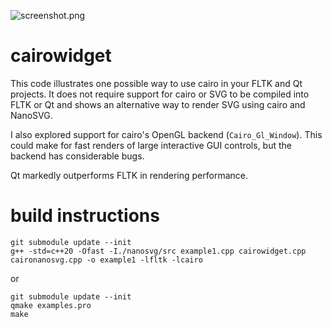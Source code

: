 ![screenshot.png](screenshot.png?raw=true)
# cairowidget
This code illustrates one possible way to use cairo in your FLTK and Qt projects. It does not require support for cairo or SVG to be compiled into FLTK or Qt and shows an alternative way to render SVG using cairo and NanoSVG.

I also explored support for cairo's OpenGL backend (`Cairo_Gl_Window`). This could make for fast renders of large interactive GUI controls, but the backend has considerable bugs.

Qt markedly outperforms FLTK in rendering performance.

# build instructions

    git submodule update --init
    g++ -std=c++20 -Ofast -I./nanosvg/src example1.cpp cairowidget.cpp caironanosvg.cpp -o example1 -lfltk -lcairo

or

    git submodule update --init
    qmake examples.pro
    make
